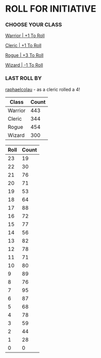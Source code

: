 # ROLL FOR INITIATIVE
### CHOOSE YOUR CLASS

[Warrior | +1 To Roll](https://github.com/benjaminsampica/benjaminsampica/issues/new?title=roll%7Cwarrior&body=Just+click+%27Submit+new+issue%27.)

[Cleric | +1 To Roll](https://github.com/benjaminsampica/benjaminsampica/issues/new?title=roll%7Ccleric&body=Just+click+%27Submit+new+issue%27.)

[Rogue | +3 To Roll](https://github.com/benjaminsampica/benjaminsampica/issues/new?title=roll%7Crogue&body=Just+click+%27Submit+new+issue%27.)

[Wizard | -1 To Roll](https://github.com/benjaminsampica/benjaminsampica/issues/new?title=roll%7Cwizard&body=Just+click+%27Submit+new+issue%27.)
### LAST ROLL BY
[raphaelcolau](https://www.github.com/raphaelcolau) - as a cleric rolled a 4!

|Class|Count|
|-|-|
|Warrior|443|
|Cleric|344|
|Rogue|454|
|Wizard|300|

|Roll|Count|
|-|-|
|23|19
|22|30
|21|76
|20|71
|19|53
|18|64
|17|88
|16|72
|15|77
|14|56
|13|82
|12|78
|11|71
|10|80
|9|89
|8|76
|7|95
|6|87
|5|68
|4|78
|3|59
|2|44
|1|28
|0|0
